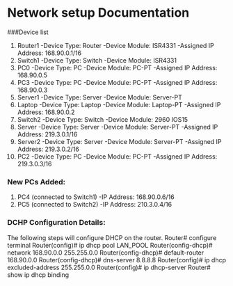 # Network setup Documentation
###Device list 

1. Router1
-Device Type: Router
-Device Module: ISR4331
-Assigned IP Address: 168.90.0.1/16
2. Switch1 
-Device Type: Switch
-Device Module: ISR4331
3. PC0
-Device Type: PC
-Device Module: PC-PT
-Assigned IP Address: 168.90.0.5
4. PC3
-Device Type: PC
-Device Module: PC-PT
-Assigned IP Address: 168.90.0.3
5. Server1
-Device Type: Server 
-Device Module: Server-PT
6. Laptop
-Device Type: Laptop
-Device Module: Laptop-PT
-Assigned IP Address: 168.90.0.2
7. Switch2 
-Device Type: Switch
-Device Module: 2960 IOS15
8. Server 
-Device Type: Server
-Device Module: Server-PT
-Assigned IP Address: 219.3.0.1/16
9. Server2
-Device Type: Server
-Device Module: Server-PT
-Assigned IP Address: 219.3.0.2/16
10. PC2
-Device Type: PC
-Device Module: PC-PT
-Assigned IP Address: 219.3.0.3/16
### New PCs Added: 
1. PC4 (connected to Switch1)
-IP Address: 168.90.0.6/16
2. PC5 (connected to Switch2)
-IP Address: 210.3.0.4/16
### DCHP Configuration Details: 
The following steps will configure DHCP on the router. 
Router# configure terminal 
Router(config)# ip dhcp pool LAN_POOL
Router(config-dhcp)# network 168.90.0.0 255.255.0.0
Router(config-dhcp)# default-router 168.90.0.0
Router(config-dhcp)# dns-server 8.8.8.8
Router(config)# ip dhcp excluded-address 255.255.0.0
Router(config)# ip dhcp-server
Router# show ip dhcp binding

